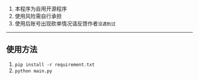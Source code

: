 

1. 本程序为自用开源程序
2. 使用风险需自行承担
3. 使用后账号出现砍单情况请反馈作者`没遇到过`

---

## 使用方法

1. `pip install -r requirement.txt`
2. `python main.py`